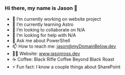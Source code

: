 ### Hi there, my name is Jason 👋

- 🔭 I’m currently working on website project
- 🌱 I’m currently learning Astro
- 👯 I’m looking to collaborate on N/A
- 🤔 I’m looking for help with N/A
- 💬 Ask me about PowerShell
- 📫 How to reach me: jason@myDomainBelow.dev
- 👨‍💻 Website: www.jasonross.dev
- ☕️ Coffee: Black Rifle Coffee Beyond Black Roast
- ⚡ Fun fact: I know a couple things about SharePoint
